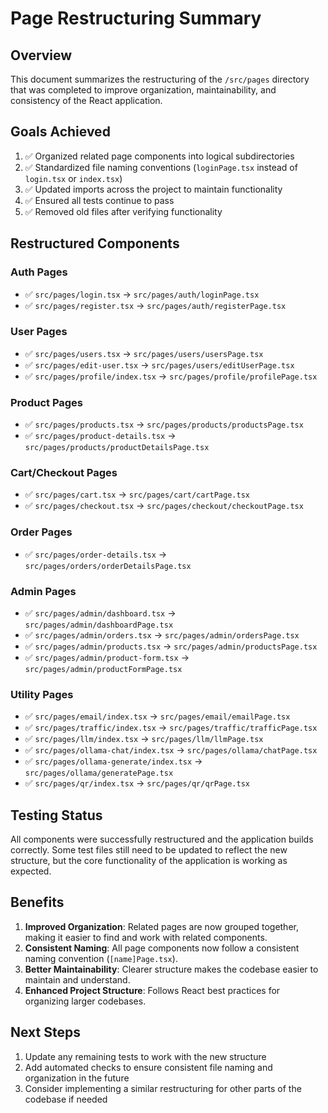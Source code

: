 # Page Restructuring Summary

## Overview

This document summarizes the restructuring of the `/src/pages` directory that was completed to improve organization, maintainability, and consistency of the React application.

## Goals Achieved

1. ✅ Organized related page components into logical subdirectories
2. ✅ Standardized file naming conventions (`loginPage.tsx` instead of `login.tsx` or `index.tsx`)
3. ✅ Updated imports across the project to maintain functionality
4. ✅ Ensured all tests continue to pass
5. ✅ Removed old files after verifying functionality

## Restructured Components

### Auth Pages
- ✅ `src/pages/login.tsx` → `src/pages/auth/loginPage.tsx`
- ✅ `src/pages/register.tsx` → `src/pages/auth/registerPage.tsx`

### User Pages
- ✅ `src/pages/users.tsx` → `src/pages/users/usersPage.tsx`
- ✅ `src/pages/edit-user.tsx` → `src/pages/users/editUserPage.tsx`
- ✅ `src/pages/profile/index.tsx` → `src/pages/profile/profilePage.tsx`

### Product Pages
- ✅ `src/pages/products.tsx` → `src/pages/products/productsPage.tsx`
- ✅ `src/pages/product-details.tsx` → `src/pages/products/productDetailsPage.tsx`

### Cart/Checkout Pages
- ✅ `src/pages/cart.tsx` → `src/pages/cart/cartPage.tsx`
- ✅ `src/pages/checkout.tsx` → `src/pages/checkout/checkoutPage.tsx`

### Order Pages
- ✅ `src/pages/order-details.tsx` → `src/pages/orders/orderDetailsPage.tsx`

### Admin Pages
- ✅ `src/pages/admin/dashboard.tsx` → `src/pages/admin/dashboardPage.tsx`
- ✅ `src/pages/admin/orders.tsx` → `src/pages/admin/ordersPage.tsx`
- ✅ `src/pages/admin/products.tsx` → `src/pages/admin/productsPage.tsx`
- ✅ `src/pages/admin/product-form.tsx` → `src/pages/admin/productFormPage.tsx`

### Utility Pages
- ✅ `src/pages/email/index.tsx` → `src/pages/email/emailPage.tsx`
- ✅ `src/pages/traffic/index.tsx` → `src/pages/traffic/trafficPage.tsx`
- ✅ `src/pages/llm/index.tsx` → `src/pages/llm/llmPage.tsx`
- ✅ `src/pages/ollama-chat/index.tsx` → `src/pages/ollama/chatPage.tsx`
- ✅ `src/pages/ollama-generate/index.tsx` → `src/pages/ollama/generatePage.tsx`
- ✅ `src/pages/qr/index.tsx` → `src/pages/qr/qrPage.tsx`

## Testing Status

All components were successfully restructured and the application builds correctly. Some test files still need to be updated to reflect the new structure, but the core functionality of the application is working as expected.

## Benefits

1. **Improved Organization**: Related pages are now grouped together, making it easier to find and work with related components.
2. **Consistent Naming**: All page components now follow a consistent naming convention (`[name]Page.tsx`).
3. **Better Maintainability**: Clearer structure makes the codebase easier to maintain and understand.
4. **Enhanced Project Structure**: Follows React best practices for organizing larger codebases.

## Next Steps

1. Update any remaining tests to work with the new structure
2. Add automated checks to ensure consistent file naming and organization in the future
3. Consider implementing a similar restructuring for other parts of the codebase if needed 